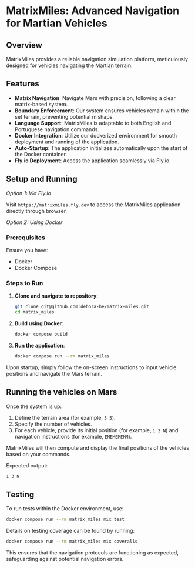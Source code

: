 # MatrixMiles: Advanced Navigation for Martian Vehicles

## Overview

MatrixMiles provides a reliable navigation simulation platform, meticulously designed for vehicles navigating the Martian terrain. 

## Features

* **Matrix Navigation**: Navigate Mars with precision, following a clear matrix-based system.
* **Boundary Enforcement**: Our system ensures vehicles remain within the set terrain, preventing potential mishaps.
* **Language Support**: MatrixMiles is adaptable to both English and Portuguese navigation commands.
* **Docker Integration**: Utilize our dockerized environment for smooth deployment and running of the application.
* **Auto-Startup**: The application initializes automatically upon the start of the Docker container.
* **Fly.io Deployment**: Access the application seamlessly via Fly.io.

## Setup and Running

*Option 1: Via Fly.io*

Visit `https://matrixmiles.fly.dev` to access the MatrixMiles application directly through browser.

*Option 2: Using Docker*

### Prerequisites

Ensure you have:

- Docker
- Docker Compose

### Steps to Run

1. **Clone and navigate to repository**:

   ```bash
   git clone git@github.com:debora-be/matrix-miles.git
   cd matrix_miles
   ```

2. **Build using Docker**:

   ```bash
   docker compose build
   ```

3. **Run the application**:

   ```bash
   docker compose run --rm matrix_miles
   ```

Upon startup, simply follow the on-screen instructions to input vehicle positions and navigate the Mars terrain.

## Running the vehicles on Mars

Once the system is up:

1. Define the terrain area (for example, `5 5`).
2. Specify the number of vehicles.
3. For each vehicle, provide its initial position (for example, `1 2 N`) and navigation instructions (for example, `EMEMEMEMM`).

MatrixMiles will then compute and display the final positions of the vehicles based on your commands.

Expected output:

```bash
1 3 N
```

## Testing

To run tests within the Docker environment, use:

```bash
docker compose run --rm matrix_miles mix test
```

Details on testing coverage can be found by running:

```bash
docker compose run --rm matrix_miles mix coveralls
```

This ensures that the navigation protocols are functioning as expected, safeguarding against potential navigation errors.
